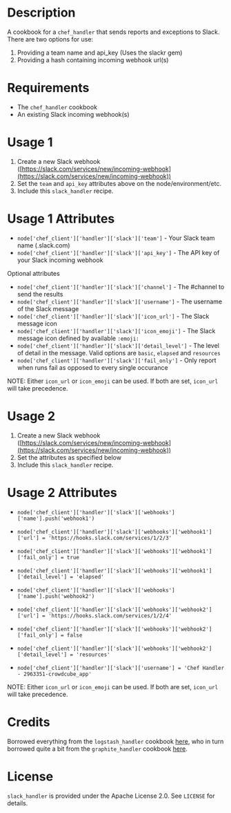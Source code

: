 Description
===========

A cookbook for a `chef_handler` that sends reports and exceptions to Slack.  There are two options for use:
1. Providing a team name and api_key (Uses the slackr gem)
2. Providing a hash containing incoming webhook url(s)

Requirements
============

* The `chef_handler` cookbook
* An existing Slack incoming webhook(s)





Usage 1
=====

1. Create a new Slack webhook ([https://slack.com/services/new/incoming-webhook](https://slack.com/services/new/incoming-webhook))
2. Set the `team` and `api_key` attributes above on the node/environment/etc.
3. Include this `slack_handler` recipe.

Usage 1 Attributes
==========
* `node['chef_client']['handler']['slack']['team']` - Your Slack team name (<team-name>.slack.com)
* `node['chef_client']['handler']['slack']['api_key']` - The API key of your Slack incoming webhook 

Optional attributes

* `node['chef_client']['handler']['slack']['channel']` - The #channel to send the results
* `node['chef_client']['handler']['slack']['username']` - The username of the Slack message
* `node['chef_client']['handler']['slack']['icon_url']` - The Slack message icon
* `node['chef_client']['handler']['slack']['icon_emoji']` - The Slack message icon defined by available `:emoji:`
* `node['chef_client']['handler']['slack']['detail_level']` - The level of detail in the message. Valid options are `basic`, `elapsed` and `resources`
* `node['chef_client']['handler']['slack']['fail_only']` - Only report when runs fail as opposed to every single occurance

NOTE: Either `icon_url` or `icon_emoji` can be used. If both are set, `icon_url` will take precedence.

Usage 2
=====

1. Create a new Slack webhook ([https://slack.com/services/new/incoming-webhook](https://slack.com/services/new/incoming-webhook))
2. Set the attributes as specified below
3. Include this `slack_handler` recipe.

Usage 2 Attributes
==========

* `node['chef_client']['handler']['slack']['webhooks']['name'].push('webhook1')`
* `node['chef_client']['handler']['slack']['webhooks']['webhook1']['url'] = 'https://hooks.slack.com/services/1/2/3'`
* `node['chef_client']['handler']['slack']['webhooks']['webhook1']['fail_only'] = true`
* `node['chef_client']['handler']['slack']['webhooks']['webhook1']['detail_level'] = 'elapsed'`


* `node['chef_client']['handler']['slack']['webhooks']['name'].push('webhook2')`
* `node['chef_client']['handler']['slack']['webhooks']['webhook2']['url'] = 'https://hooks.slack.com/services/1/2/4'`
* `node['chef_client']['handler']['slack']['webhooks']['webhook2']['fail_only'] = false`
* `node['chef_client']['handler']['slack']['webhooks']['webhook2']['detail_level'] = 'resources'`

* `node['chef_client']['handler']['slack']['username'] = 'Chef Handler - 2963351-crowdcube_app'`

NOTE: Either `icon_url` or `icon_emoji` can be used. If both are set, `icon_url` will take precedence.

Credits
=======

Borrowed everything from the `logstash_handler` cookbook [here](https://github.com/lusis/logstash_handler), who in turn borrowed quite a bit from the `graphite_handler` cookbook [here](https://github.com/realityforge-cookbooks/graphite_handler).

License
=======

`slack_handler` is provided under the Apache License 2.0. See `LICENSE` for details.
